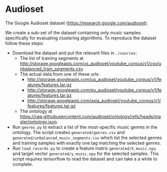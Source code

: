 # Audioset

The Google Audioset dataset (https://research.google.com/audioset).

We create a sub-set of the dataset containing only music samples specifically
for evaluating clustering algorithms. To reproduce the dataset follow these
steps:

- Download the dataset and put the relevant files in `./sources`:
  - The list of training segments at
    http://storage.googleapis.com/us_audioset/youtube_corpus/v1/csv/unbalanced_train_segments.csv
  - The actual data from one of these urls:
    - http://storage.googleapis.com/us_audioset/youtube_corpus/v1/features/features.tar.gz
    - http://storage.googleapis.com/eu_audioset/youtube_corpus/v1/features/features.tar.gz
    - http://storage.googleapis.com/asia_audioset/youtube_corpus/v1/features/features.tar.gz
  - The ontology at
    https://raw.githubusercontent.com/audioset/ontology/refs/heads/master/ontology.json
- Run `genres.py` to extract a list of the most-specific music genres in the
  ontology. The script creates `generated/genres.csv` and
  `generated/unbalanced_music_segments.csv` which list the selected genres and
  training samples with exactly one tag matching the selected genres.
- Run `load_records.py` to create a feature matrix `generated/X_music.npy` and
  target vector `generated/y_music.npy` for the selected samples. This script
  requires tensorflow to read the dataset and can take a a while to complete.